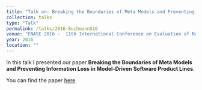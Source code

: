 ```yaml
---
title: "Talk on: Breaking the Boundaries of Meta Models and Preventing Information Loss in Model-Driven Software Product Lines"
collection: talks
type: "Talk"
permalink: /talks/2016-BuchmannS16
venue: "ENASE 2016 -  11th International Conference on Evaluation of Novel Approaches to Software Engineering, Rome, Italy 27-28 April, 2016"
year: 2016
location: ""
---
```


In this talk I presented our paper **Breaking the Boundaries of Meta Models and Preventing Information Loss in Model-Driven Software Product Lines**.

You can find the paper [here](https://tbuchmann.github.io/publication/2016-BuchmannS16)